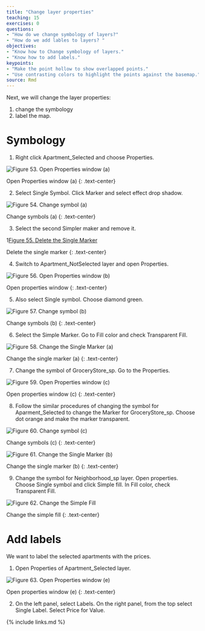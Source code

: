 ```yaml
---
title: "Change layer properties"
teaching: 15
exercises: 0
questions:
- "How do we change symbology of layers?"
- "How do we add lables to layers? "
objectives:
- "Know how to Change symbology of layers."
- "Know how to add labels."
keypoints:
- "Make the point hollow to show overlapped points."
- "Use contrasting colors to highlight the points against the basemap."
source: Rmd
---
```


Next, we will change the layer properties: 
1. change the symbology
2. label the map.

# Symbology

1. Right click Apartment_Selected and choose Properties. 
 
![Figure 53. Open Properties window (a)](../fig/Figure53-Open-Properties-window-a.png)

Open Properties window (a)
{: .text-center}

2. Select Single Symbol. Click Marker and select effect drop shadow. 
 
![Figure 54. Change symbol (a)](../fig/Figure54-Change-symbol-a.png)

Change symbols (a)
{: .text-center}

3. Select the second Simpler maker and remove it. 
 
1[Figure 55. Delete the Single Marker](../fig/Figure5-Delete-the-Single-Marker.png)

Delete the single marker
{: .text-center}

4. Switch to Apartment_NotSelected layer and open Properties. 
 
![Figure 56. Open Properties window (b)](../fig/Figure56-Open-Properties-window-b.png)

Open properties window
{: .text-center}

5. Also select Single symbol. Choose diamond green. 
 
![Figure 57. Change symbol (b)](../fig/Figure57-Change-symbol-b.png)

Change symbols (b)
{: .text-center}

6. Select the Simple Marker. Go to Fill color and check Transparent Fill.
 
![Figure 58. Change the Single Marker (a)](../fig/Figure58-Change-the-Single-Marker-a.png)

Change the single marker (a)
{: .text-center}

7. Change the symbol of GroceryStore_sp. Go to the Properties. 
 
![Figure 59. Open Properties window (c)](../fig/Figure59-Open-Properties-window-c.png)

Open properties window (c)
{: .text-center}

8. Follow the similar procedures of changing the symbol for Aparment_Selected to change the Marker for GroceryStore_sp. Choose dot orange and make the marker transparent. 
 
![Figure 60. Change symbol (c)](../fig/Figure60-Change-symbol-c.png)

Change symbols (c)
{: .text-center}

![Figure 61. Change the Single Marker (b)](../fig/Figure61-Change-the-Single-Marker-b.png)

Change the single marker (b)
{: .text-center}

9. Change the symbol for Neighborhood_sp layer. Open properties. Choose Single symbol and click Simple fill. In Fill color, check Transparent Fill. 
 
![Figure 62. Change the Simple Fill](../fig/Figure62-Change-the-Simple-Fill.png)

Change the simple fill 
{: .text-center}

# Add labels

We want to label the selected apartments with the prices.

1. Open Properties of Apartment_Selected layer. 
 
![Figure 63. Open Properties window (e)](../fig/Figure63-Open-Properties-window-e.png)

Open properties window (e)
{: .text-center}

2. On the left panel, select Labels. On the right panel, from the top select Single Label. Select Price for Value. 

{% include links.md %}

